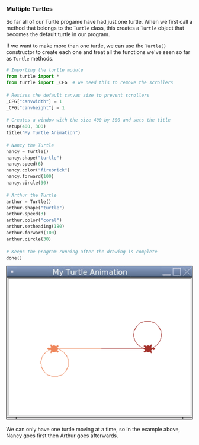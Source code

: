 ### Multiple Turtles

So far all of our Turtle progame have had just one turtle. When we first call a method that belongs to the `Turtle` class, this creates a `Turtle` object that becomes the default turtle in our program.

If we want to make more than one turtle, we can use the `Turtle()` constructor to create each one and treat all the functions we've seen so far as `Turtle` methods.

```python
# Importing the turtle module
from turtle import *
from turtle import _CFG  # we need this to remove the scrollers

# Resizes the default canvas size to prevent scrollers
_CFG["canvwidth"] = 1 
_CFG["canvheight"] = 1

# Creates a window with the size 400 by 300 and sets the title
setup(400, 300)
title("My Turtle Animation")

# Nancy the Turtle
nancy = Turtle()
nancy.shape("turtle")
nancy.speed(6)
nancy.color("firebrick")
nancy.forward(100)
nancy.circle(30)

# Arthur the Turtle
arthur = Turtle()
arthur.shape("turtle")
arthur.speed(3)
arthur.color("coral")
arthur.setheading(180)
arthur.forward(100)
arthur.circle(30)

# Keeps the program running after the drawing is complete
done()
```

![](../Images/Turtle_Multiple_Turtles.png)

We can only have one turtle moving at a time, so in the example above, Nancy goes first then Arthur goes afterwards.
